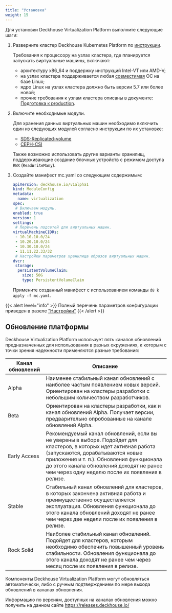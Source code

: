 ```yaml
---
title: "Установка"
weight: 15
---
```


Для установки Deckhouse Virtualization Platform выполните следующие шаги:

1. Разверните кластер Deckhouse Kubernetes Platform по [инструкции](https://deckhouse.ru/gs/#%D0%B4%D1%80%D1%83%D0%B3%D0%B8%D0%B5-%D0%B2%D0%B0%D1%80%D0%B8%D0%B0%D0%BD%D1%82%D1%8B).

   Требования к процессору на узлах кластера, где планируется запускать виртуальные машины, включают:
   - архитектуру x86_64 и поддержку инструкций Intel-VT или AMD-V;
   - на узлах кластера поддерживается любая [совместимая](https://deckhouse.ru/documentation/v1/supported_versions.html#linux) ОС на базе Linux;
   - ядро Linux на узлах кластера должно быть версии 5.7 или более новой;
   - прочие требования к узлам кластера описаны в документе: [Подготовка к production](https://deckhouse.ru/guides/production.html).

1. Включите необходимые модули.

   Для хранения данных виртуальных машин необходимо включить один из следующих модулей согласно инструкции по их установке:
   - [SDS-Replicated-volume](https://deckhouse.ru/modules/sds-replicated-volume/stable/)
   - [CEPH-CSI](/documentation/v1/modules/031-ceph-csi/)

   Также возможно использовать другие варианты хранилищ, поддерживающие создание блочных устройств с режимом доступа `RWX` (`ReadWriteMany`).

1. Создайте манифест mc.yaml со следующим содержимым:

   ```yaml
   apiVersion: deckhouse.io/v1alpha1
   kind: ModuleConfig
   metadata:
     name: virtualization
   spec:
    # Включаем модуль.
   enabled: true
   version: 1
   settings:
    # Перечень подсетей для виртуальных машин.
   virtualMachineCIDRs:
    - 10.10.10.0/24
    - 10.20.10.0/24
    - 10.30.10.0/24
    - 11.11.22.33/32
    # Настройки параметров хранилища образов виртуальных машин.
   dvcr:
    storage:
     persistentVolumeClaim:
       size: 50G
       type: PersistentVolumeClaim
   ```
   Примените созданный манифест с использованием команды `d8 k apply -f mc.yaml`.


{{< alert level="info" >}}
Полный перечень параметров конфигурации приведен в разеле ["Настройки"](./configuration.html)
{{< /alert >}}


   ## Обновление платформы

Deckhouse Virtualization Platform использует пять каналов обновлений предназначенных для использования в разных окружениях, к которым с точки зрения надежности применяются разные требования:

| Канал обновлений | Описание                                                                                                                                                                                                                                                                                          |
| ---------------- | ------------------------------------------------------------------------------------------------------------------------------------------------------------------------------------------------------------------------------------------------------------------------------------------------- |
| Alpha            | Наименее стабильный канал обновлений с наиболее частым появлением новых версий. Ориентирован на кластеры разработки с небольшим количеством разработчиков.                                                                                                                                        |
| Beta             | Ориентирован на кластеры разработки, как и канал обновлений Alpha. Получает версии, предварительно опробованные на канале обновлений Alpha.                                                                                                                                                       |
| Early Access     | Рекомендуемый канал обновлений, если вы не уверены в выборе. Подойдет для кластеров, в которых идет активная работа (запускаются, дорабатываются новые приложения и т. п.). Обновления функционала до этого канала обновлений доходят не ранее чем через одну неделю после их появления в релизе. |
| Stable           | Стабильный канал обновлений для кластеров, в которых закончена активная работа и преимущественно осуществляется эксплуатация. Обновления функционала до этого канала обновлений доходят не ранее чем через две недели после их появления в релизе.                                                |
| Rock Solid       | Наиболее стабильный канал обновлений. Подойдет для кластеров, которым необходимо обеспечить повышенный уровень стабильности. Обновления функционала до этого канала доходят не ранее чем через месяц после их появления в релизе.                                                                 |

Компоненты Deckhouse Virtualization Platform могут обновляться автоматически, либо с ручным подтверждением по мере выхода обновлений в каналах обновления.

Информацию по версиям, доступных на каналах обновления можно получить на данном сайте https://releases.deckhouse.io/
